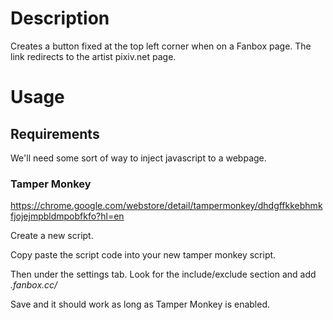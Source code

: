 # Description
Creates a button fixed at the top left corner when on a Fanbox page. The link redirects to the artist pixiv.net page.

# Usage

## Requirements
We'll need some sort of way to inject javascript to a webpage.

### Tamper Monkey
https://chrome.google.com/webstore/detail/tampermonkey/dhdgffkkebhmkfjojejmpbldmpobfkfo?hl=en

Create a new script.

Copy paste the script code into your new tamper monkey script.

Then under the settings tab. Look for the include/exclude section and add *.fanbox.cc/*

Save and it should work as long as Tamper Monkey is enabled.
